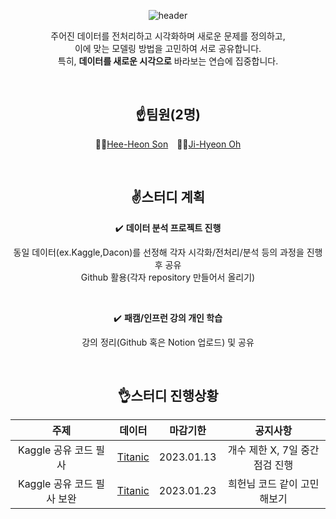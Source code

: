 <div align=center>

![header](https://capsule-render.vercel.app/api?type=soft&color=134f2c&height=100&section=header&text=DS%20Study&fontSize=50&fontColor=ffffff)


주어진 데이터를 전처리하고 시각화하며 새로운 문제를 정의하고,  
이에 맞는 모델링 방법을 고민하여 서로 공유합니다.  
특히, __데이터를 새로운 시각으로__ 바라보는 연습에 집중합니다.

<br/>

## ☝️팀원(2명)
👨‍💻[Hee-Heon Son](https://github.com/SonHeeHeon/) 👩‍💻[Ji-Hyeon Oh](https://github.com/Ji-hyeon-Oh/)   

<br/>

## ✌️스터디 계획
✔️ __데이터 분석 프로젝트 진행__  

동일 데이터(ex.Kaggle,Dacon)를 선정해 각자 시각화/전처리/분석 등의 과정을 진행 후 공유  
Github 활용(각자 repository 만들어서 올리기)

<br/>  

✔️ __패캠/인프런 강의 개인 학습__  

강의 정리(Github 혹은 Notion 업로드) 및 공유

<br/>

## 👌스터디 진행상황
|주제|데이터|마감기한|공지사항|
|:---:|:---:|:---:|:---:|
|Kaggle 공유 코드 필사|[Titanic](https://www.kaggle.com/competitions/titanic/)|2023.01.13|개수 제한 X, 7일 중간점검 진행|
|Kaggle 공유 코드 필사 보완|[Titanic](https://www.kaggle.com/competitions/titanic/)|2023.01.23|희헌님 코드 같이 고민해보기|

</div>
